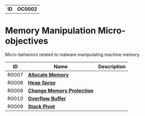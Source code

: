 |||
|---|---|
|**ID**|**OC0002**|


# Memory Manipulation Micro-objectives #
Micro-behaviors related to malware manipulating machine memory.

|ID|Name|Description|
|---|---|---|
|R0007|[**Allocate Memory**](https://github.com/MBCProject/mbc-markdown/blob/master/micro-behaviors/memory-manipulation/allocate-memory.md)||
|R0006|[**Heap Spray**](https://github.com/MBCProject/mbc-markdown/blob/master/micro-behaviors/memory-manipulation/heapspray.md)||
|R0008|[**Change Memory Protection**](https://github.com/MBCProject/mbc-markdown/blob/master/micro-behaviors/memory-manipulation/memory-protect.md)||
|R0010|[**Overflow Buffer**](https://github.com/MBCProject/mbc-markdown/blob/master/micro-behaviors/memory-manipulation/overflow-buffer.md)||
|R0009|[**Stack Pivot**](https://github.com/MBCProject/mbc-markdown/blob/master/micro-behaviors/memory-manipulation/stack-pivot.md)||
